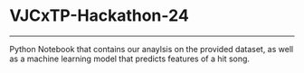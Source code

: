 # VJCxTP-Hackathon-24

---

Python Notebook that contains our anaylsis on the provided dataset, as well as a machine learning model that predicts features of a hit song.

